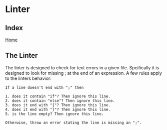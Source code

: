 # Linter

## Index

[Home](../../README.md)

## The Linter

The linter is designed to check for text errors in a given file. Spcifically it is designed to look for missing ; at the end of an expression. A few rules apply to the linters behavior:

```
If a line doesn't end with ";" then  

1. does it contain "if"? Then ignore this line.
2. does it contain "else"? Then ignore this line.
3. does it end with "{"? Then ignore this line.
4. does it end with "}"? Then ignore this line.
5. is the line empty? Then ignore this line.

Otherwise, throw an error stating the line is missing an ";".
```